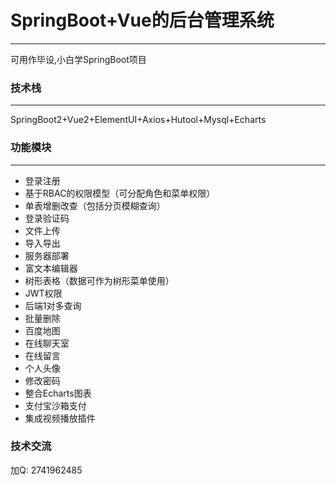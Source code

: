 # SpringBoot+Vue的后台管理系统

------

可用作毕设,小白学SpringBoot项目



### 技术栈

------

SpringBoot2+Vue2+ElementUI+Axios+Hutool+Mysql+Echarts



### 功能模块

------

- 登录注册
- 基于RBAC的权限模型（可分配角色和菜单权限）
- 单表增删改查（包括分页模糊查询）
- 登录验证码
- 文件上传
- 导入导出
- 服务器部署
- 富文本编辑器
- 树形表格（数据可作为树形菜单使用）
- JWT权限
- 后端1对多查询
- 批量删除
- 百度地图
- 在线聊天室
- 在线留言
- 个人头像
- 修改密码
- 整合Echarts图表
- 支付宝沙箱支付
- 集成视频播放插件

### 技术交流

加Q: 2741962485
